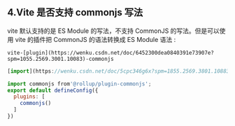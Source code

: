 ## 4.Vite 是否支持 commonjs 写法

vite 默认支持的是 ES Module 的写法，不支持 CommonJS 的写法。但是可以使用 vite 的插件把 CommonJS 的语法转换成 ES Module 语法 :
</br>

`vite-[plugin](https://wenku.csdn.net/doc/6452300dea0840391e73907e?spm=1055.2569.3001.10083)-commonjs`

```js
[import](https://wenku.csdn.net/doc/5cpc346g6x?spm=1855.2569.3801.10883){ defineconfig } from 'vite';

import commonjs from'@rollup/plugin-commonjs';
export default defineConfig({
  plugins: [
    commonjs()
  ]
})
```
